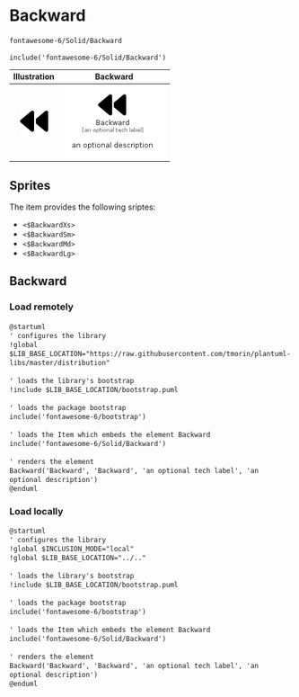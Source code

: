 # Backward


```text
fontawesome-6/Solid/Backward
```

```text
include('fontawesome-6/Solid/Backward')
```



| Illustration | Backward |
| :---: | :---: |
| ![illustration for Illustration](../../fontawesome-6/Solid/Backward.png) | ![illustration for Backward](../../fontawesome-6/Solid/Backward.Local.png) |



## Sprites
The item provides the following sriptes:

- `<$BackwardXs>`
- `<$BackwardSm>`
- `<$BackwardMd>`
- `<$BackwardLg>`





## Backward

### Load remotely
```plantuml
@startuml
' configures the library
!global $LIB_BASE_LOCATION="https://raw.githubusercontent.com/tmorin/plantuml-libs/master/distribution"

' loads the library's bootstrap
!include $LIB_BASE_LOCATION/bootstrap.puml

' loads the package bootstrap
include('fontawesome-6/bootstrap')

' loads the Item which embeds the element Backward
include('fontawesome-6/Solid/Backward')

' renders the element
Backward('Backward', 'Backward', 'an optional tech label', 'an optional description')
@enduml
```

### Load locally
```plantuml
@startuml
' configures the library
!global $INCLUSION_MODE="local"
!global $LIB_BASE_LOCATION="../.."

' loads the library's bootstrap
!include $LIB_BASE_LOCATION/bootstrap.puml

' loads the package bootstrap
include('fontawesome-6/bootstrap')

' loads the Item which embeds the element Backward
include('fontawesome-6/Solid/Backward')

' renders the element
Backward('Backward', 'Backward', 'an optional tech label', 'an optional description')
@enduml
```

